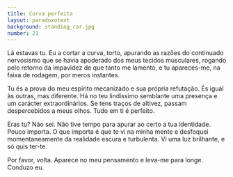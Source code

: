 ```yaml
---
title: Curva perfeita
layout: paradoxotext
background: standing_car.jpg
number: 21
---
```


Lá estavas tu. Eu a cortar a curva, torto, apurando as razões do continuado nervosismo que se havia apoderado dos meus tecidos musculares, rogando pelo retorno da impavidez de que tanto me lamento, e tu apareces-me, na faixa de rodagem, por meros instantes.

Tu és a prova do meu espírito mecanizado e sua própria refutação. És igual às outras, mas diferente. Há no teu lindíssimo semblante uma presença e um carácter extraordinários. Se tens traços de altivez, passam despercebidos a meus olhos. Tudo em ti é perfeito.

Eras tu? Não sei. Não tive tempo para apurar ao certo a tua identidade. Pouco importa. O que importa é que te vi na minha mente e desfoquei momentaneamente da realidade escura e turbulenta. Vi uma luz brilhante, e só quis ter-te.

Por favor, volta. Aparece no meu pensamento e leva-me para longe. Conduzo eu.
